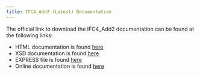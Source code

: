 ```yaml
---
title: IFC4_Add2 (Latest) Documentation
---
```


<p>The official link to download the IFC4_Add2 documentation can be found at the following links:</p>

<ul>
  <li>HTML documentation is found <a href="http://www.buildingsmart-tech.org/downloads/ifc/ifc4-add2/ifc4-add2-html-documentation-101mb">here</a></li>
  <li>XSD documentation is found <a href="http://www.buildingsmart-tech.org/ifc/IFC4/Add2/IFC4_ADD2.xsd">here</a></li>
  <li>EXPRESS file is found <a href="http://www.buildingsmart-tech.org/ifc/IFC4/Add2/IFC4_ADD2.exp">here</a></li>
  <li>Online documentation is found <a href="http://www.buildingsmart-tech.org/ifc/IFC4/Add2/html/">here</a></li>
</ul>
